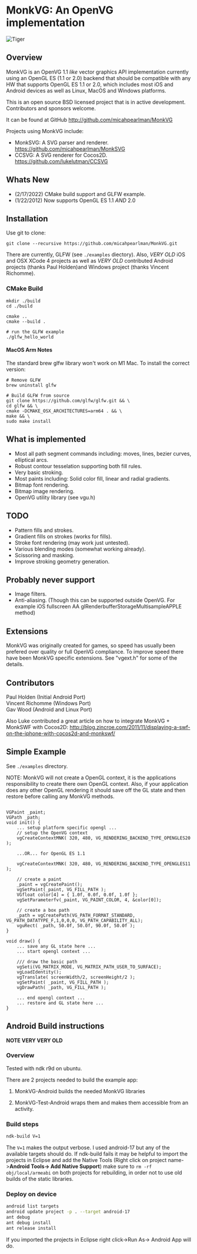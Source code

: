MonkVG: An OpenVG implementation
==================================
![Tiger](tiger.png)

## Overview

MonkVG is an OpenVG 1.1 *like* vector graphics API implementation currently using an OpenGL ES (1.1 or 2.0) backend that should be compatible with any HW that supports OpenGL ES 1.1 or 2.0, which includes most iOS and Android devices as well as Linux, MacOS and Windows platforms. 

This is an open source BSD licensed project that is in active development. Contributors and sponsors welcome.

It can be found at GitHub http://github.com/micahpearlman/MonkVG

Projects using MonkVG include:

- MonkSVG: A SVG parser and renderer.  https://github.com/micahpearlman/MonkSVG
- CCSVG: A SVG renderer for Cocos2D. https://github.com/lukelutman/CCSVG

## Whats New

- (2/17/2022) CMake build support and GLFW example.
- (1/22/2012) Now supports OpenGL ES 1.1 *AND* 2.0

## Installation

Use git to clone:  

```
git clone --recursive https://github.com/micahpearlman/MonkVG.git
```

There are currently, GLFW (see `./examples` diectory).  Also, *VERY OLD* iOS and OSX XCode 4 projects as well as *VERY OLD* contributed Android projects (thanks Paul Holden)and Windows project (thanks Vincent Richomme).
### CMake Build

```
mkdir ./build
cd ./build

cmake ..
cmake --build .

# run the GLFW example
./glfw_hello_world 
```

#### MacOS Arm Notes

The standard brew glfw library won't work on M1 Mac.  To install the correct version:

```
# Remove GLFW
brew uninstall glfw

# Build GLFW from source
git clone https://github.com/glfw/glfw.git && \
cd glfw && \
cmake -DCMAKE_OSX_ARCHITECTURES=arm64 . && \
make && \
sudo make install
```
## What is implemented

- Most all path segment commands including: moves, lines, bezier curves, elliptical arcs.
- Robust contour tesselation supporting both fill rules.
- Very basic stroking.
- Most paints including: Solid color fill, linear and radial gradients.  
- Bitmap font rendering.
- Bitmap image rendering.
- OpenVG utility library (see vgu.h)
	
## TODO
- Pattern fills and strokes.
- Gradient fills on strokes (works for fills).
- Stroke font rendering (may work just untested).
- Various blending modes (somewhat working already).
- Scissoring and masking.
- Improve stroking geometry generation.

## Probably never support
- Image filters.
- Anti-aliasing. (Though this can be supported outside OpenVG.  For example iOS fullscreen AA glRenderbufferStorageMultisampleAPPLE method)

## Extensions

MonkVG was originally created for games, so speed has usually been prefered over quality or full OpenVG compliance.  To improve speed there have been MonkVG specific extensions. See "vgext.h" for some of the details.

## Contributors

Paul Holden (Initial Android Port)  
Vincent Richomme (Windows Port)  
Gav Wood (Android and Linux Port) 

Also Luke contributed a great article on how to integrate MonkVG + MonkSWF with Cocos2D: http://blog.zincroe.com/2011/11/displaying-a-swf-on-the-iphone-with-cocos2d-and-monkswf/

## Simple Example

See `./examples` directory.

NOTE:  MonkVG will not create a OpenGL context, it is the applications responsibility to create there own OpenGL context.
Also, if your application does any other OpenGL rendering it should save off the GL state and then restore before calling any MonkVG methods.

```
	
VGPaint _paint;
VGPath _path;
void init() {
	... setup platform specific opengl ...
	// setup the OpenVG context
	vgCreateContextMNK( 320, 480, VG_RENDERING_BACKEND_TYPE_OPENGLES20 );

	...OR... for OpenGL ES 1.1

	vgCreateContextMNK( 320, 480, VG_RENDERING_BACKEND_TYPE_OPENGLES11 );

	// create a paint
	_paint = vgCreatePaint();
	vgSetPaint(_paint, VG_FILL_PATH );
	VGfloat color[4] = { 1.0f, 0.0f, 0.0f, 1.0f };
	vgSetParameterfv(_paint, VG_PAINT_COLOR, 4, &color[0]);

	// create a box path
	_path = vgCreatePath(VG_PATH_FORMAT_STANDARD, VG_PATH_DATATYPE_F,1,0,0,0, VG_PATH_CAPABILITY_ALL);
	vguRect( _path, 50.0f, 50.0f, 90.0f, 50.0f );
}
	
void draw() {
	... save any GL state here ...
	... start opengl context ...

	/// draw the basic path
	vgSeti(VG_MATRIX_MODE, VG_MATRIX_PATH_USER_TO_SURFACE);
	vgLoadIdentity();
	vgTranslate( screenWidth/2, screenHeight/2 );
	vgSetPaint( _paint, VG_FILL_PATH );
	vgDrawPath( _path, VG_FILL_PATH );

	... end opengl context ...
	... restore and GL state here ...
}
```


## Android Build instructions

**NOTE VERY VERY OLD**

### Overview

Tested with ndk r9d on ubuntu.

There are 2 projects needed to build the example app: 

1. MonkVG-Android builds the needed MonkVG libraries

2. MonkVG-Test-Android wraps them and makes them accessible from an activity.

### Build steps

```bash
ndk-build V=1
```
The `V=1` makes the output verbose.
I used android-17 but any of the available targets should do.
If ndk-build fails it may be helpful to import the projects in Eclipse and add the Native Tools (Right click on project name->**Android Tools-> Add Native Support**)
make sure to `rm -rf obj/local/armeabi` on both projects for rebuilding, in order not to use old builds of the static libraries.

### Deploy on device
```bash
android list targets
android update project -p . --target android-17
ant debug 
ant debug install
ant release install
```
If you imported the projects in Eclipse right click->Run As-> Android App will do.
